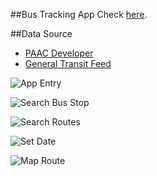 ##Bus Tracking App
Check [here](http://salty-forest-8191.herokuapp.com/).

##Data Source
* [PAAC Developer](http://www.portauthority.org/paac/CompanyInfoProjects/DeveloperResources.aspx)
* [General Transit Feed](https://developers.google.com/transit/gtfs/reference)

![App Entry](http://farm8.staticflickr.com/7317/8734442387_de5986a11f_o.png)

![Search Bus Stop](http://farm8.staticflickr.com/7297/8734442379_5a0c030188_o.png)

![Search Routes](http://farm8.staticflickr.com/7322/8735560920_cc679d75c2_o.png)

![Set Date](http://farm8.staticflickr.com/7301/8735560960_299ce14338_o.png)

![Map Route](http://farm8.staticflickr.com/7287/8735560928_5ebf95784f_o.png)

